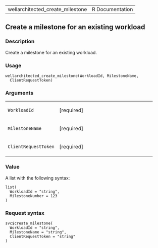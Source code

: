 <table style="width: 100%;">
<tbody>
<tr class="odd">
<td>wellarchitected_create_milestone</td>
<td style="text-align: right;">R Documentation</td>
</tr>
</tbody>
</table>

## Create a milestone for an existing workload

### Description

Create a milestone for an existing workload.

### Usage

    wellarchitected_create_milestone(WorkloadId, MilestoneName,
      ClientRequestToken)

### Arguments

<table>
<colgroup>
<col style="width: 35%" />
<col style="width: 65%" />
</colgroup>
<tbody>
<tr class="odd">
<td><code
id="wellarchitected_create_milestone_:_WorkloadId">WorkloadId</code></td>
<td><p>[required]</p></td>
</tr>
<tr class="even">
<td><code
id="wellarchitected_create_milestone_:_MilestoneName">MilestoneName</code></td>
<td><p>[required]</p></td>
</tr>
<tr class="odd">
<td><code
id="wellarchitected_create_milestone_:_ClientRequestToken">ClientRequestToken</code></td>
<td><p>[required]</p></td>
</tr>
</tbody>
</table>

### Value

A list with the following syntax:

    list(
      WorkloadId = "string",
      MilestoneNumber = 123
    )

### Request syntax

    svc$create_milestone(
      WorkloadId = "string",
      MilestoneName = "string",
      ClientRequestToken = "string"
    )
